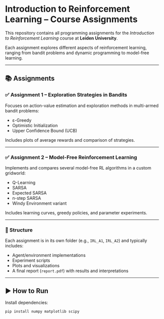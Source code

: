 # Introduction to Reinforcement Learning – Course Assignments

This repository contains all programming assignments for the *Introduction to Reinforcement Learning* course at **Leiden University**.

Each assignment explores different aspects of reinforcement learning, ranging from bandit problems and dynamic programming to model-free learning.

---

## 📚 Assignments

### ✅ **Assignment 1 – Exploration Strategies in Bandits**
Focuses on action-value estimation and exploration methods in multi-armed bandit problems:
- ε-Greedy
- Optimistic Initialization
- Upper Confidence Bound (UCB)

Includes plots of average rewards and comparison of strategies.

---

### ✅ **Assignment 2 – Model-Free Reinforcement Learning**
Implements and compares several model-free RL algorithms in a custom gridworld:
- Q-Learning
- SARSA
- Expected SARSA
- n-step SARSA
- Windy Environment variant

Includes learning curves, greedy policies, and parameter experiments.

---

### 📁 Structure

Each assignment is in its own folder (e.g., `IRL_A1`, `IRL_A2`) and typically includes:
- Agent/environment implementations
- Experiment scripts
- Plots and visualizations
- A final report (`report.pdf`) with results and interpretations

---

## ▶️ How to Run

Install dependencies:
```bash
pip install numpy matplotlib scipy
